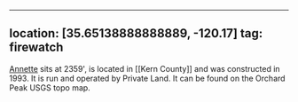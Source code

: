 
---
location: [35.65138888888889, -120.17]
tag: firewatch
---

[Annette](http://www.peakbagging.com/CALookoutPhotos/Annette.html) sits at 2359', is located in [[Kern County]] and was constructed in 1993. It is run and operated by Private Land. It can be found on the Orchard Peak USGS topo map.
